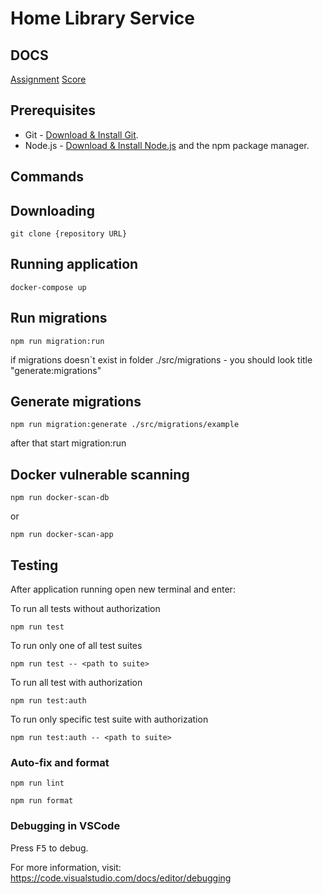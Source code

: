 # Home Library Service

## DOCS
 [Assignment](https://github.com/AlreadyBored/nodejs-assignments/blob/main/assignments/rest-service/assignment.md)
  [Score](https://github.com/AlreadyBored/nodejs-assignments/blob/main/assignments/rest-service/score.md)

## Prerequisites

- Git - [Download & Install Git](https://git-scm.com/downloads).
- Node.js - [Download & Install Node.js](https://nodejs.org/en/download/) and the npm package manager.

## Commands


## Downloading

```
git clone {repository URL}
```


## Running application

```
docker-compose up
```

## Run migrations

```
npm run migration:run
```
if migrations doesn`t exist in folder ./src/migrations - you should look title "generate:migrations"

## Generate migrations

```
npm run migration:generate ./src/migrations/example  
``` 
after that start migration:run

## Docker vulnerable scanning

```
npm run docker-scan-db 
``` 

or

```
npm run docker-scan-app
``` 




## Testing

After application running open new terminal and enter:

To run all tests without authorization

```
npm run test
```

To run only one of all test suites

```
npm run test -- <path to suite>
```

To run all test with authorization

```
npm run test:auth
```

To run only specific test suite with authorization

```
npm run test:auth -- <path to suite>
```


### Auto-fix and format

```
npm run lint
```

```
npm run format
```

### Debugging in VSCode

Press <kbd>F5</kbd> to debug.

For more information, visit: https://code.visualstudio.com/docs/editor/debugging
